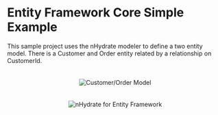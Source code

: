 # Entity Framework Core Simple Example

This sample project uses the nHydrate modeler to define a two entity model. There is a Customer and Order entity related by a relationship on CustomerId.

<p align="center" style="padding-top:20px;">
<img src="http://nhydrate.org/images/nh-customer-order.png" title="Customer/Order Model" >
</p>


<p align="center" style="padding-top:20px;">
<img src="http://nhydrate.org/images/nhydrate-medium.png" title="nHydrate for Entity Framework" >
</p>
